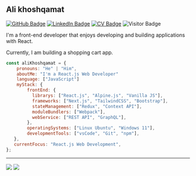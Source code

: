 ## Ali khoshqamat

[![GitHub Badge](https://img.shields.io/github/followers/ali-khoshqamat?style=social)](https://github.com/ali-khoshqamat?tab=followers)
[![LinkedIn Badge](https://img.shields.io/badge/My-LinkedIn-blue)](https://www.linkedin.com/in/ali-khoshqamat/)
[![CV Badge](https://img.shields.io/badge/My-CV-critical)]()
![Visitor Badge](https://visitor-badge.laobi.icu/badge?page_id=ali-khoshqamat.ali-khoshqamat)

I'm a front-end developer that enjoys developing and building applications with React. <br>

Currently, I am building a shopping cart app.

```javascript
const aliKhoshqamat = {
    pronouns: "He" | "Him",
    aboutMe: "I'm a React.js Web Developer"
    language: ["JavaScript"]
    myStack: {
        frontEnd: {
          librarys: ["React.js", "Alpine.js", "Vanilla JS"],
          frameworks: ["Next.js", "TailwindCSS", "Bootstrap"],
          stateManagement: ["Redux", "Context API"],
          moduleBundlers: ["Webpack"],
          webService: ["REST API", "GraphQL"],
        },
        operatingSystems: ["Linux Ubuntu", "Windows 11"],
        developmentTools: ["vsCode", "Git", "npm"],
   },
   currentFocus: "React.js Web Development",
};
```

---

<a>
  <img align="center" src="https://github-readme-stats.vercel.app/api?username=ali-khoshqamat&show_icons=true&theme=tokyonight" />
</a>
<a>
  <img align="center" src="https://github-readme-stats.vercel.app/api/top-langs/?username=ali-khoshqamat&layout=compact&show_icons=true&theme=tokyonight" />
</a>
